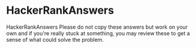 # HackerRankAnswers
HackerRankAnswers
Please do not copy these answers but work on your own and if you're really stuck at something, you may review these to get a sense of what could solve the problem.
